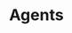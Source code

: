 ---
title: "Agents"
linkTitle: "Agents"
weight: 10
type: docs-root
notoc: true
menu:
  main:
    weight: 10
draft: false
---